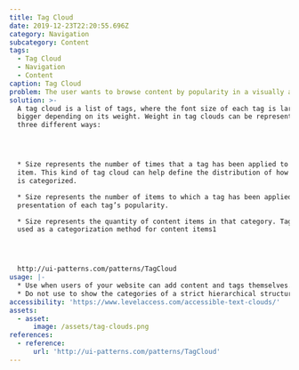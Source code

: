 ```yaml
---
title: Tag Cloud
date: 2019-12-23T22:20:55.696Z
category: Navigation
subcategory: Content
tags:
  - Tag Cloud
  - Navigation
  - Content
caption: Tag Cloud
problem: The user wants to browse content by popularity in a visually appealing way.
solution: >-
  A tag cloud is a list of tags, where the font size of each tag is larger or
  bigger depending on its weight. Weight in tag clouds can be represented in
  three different ways:




  * Size represents the number of times that a tag has been applied to a single
  item. This kind of tag cloud can help define the distribution of how the item
  is categorized.

  * Size represents the number of items to which a tag has been applied. As a
  presentation of each tag’s popularity. 

  * Size represents the quantity of content items in that category. Tags are
  used as a categorization method for content items1




  http://ui-patterns.com/patterns/TagCloud
usage: |-
  * Use when users of your website can add content and tags themselves.
  * Do not use to show the categories of a strict hierarchical structure
accessibility: 'https://www.levelaccess.com/accessible-text-clouds/'
assets:
  - asset:
      image: /assets/tag-clouds.png
references:
  - reference:
      url: 'http://ui-patterns.com/patterns/TagCloud'
---
```


